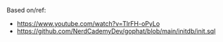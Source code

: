 Based on/ref:

- https://www.youtube.com/watch?v=TlrFH-oPyLo
- https://github.com/NerdCademyDev/gophat/blob/main/initdb/init.sql

